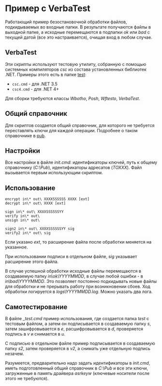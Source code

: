 # Пример с VerbaTest

Работающий пример безостановочной обработки файлов, подкидываемых 
во входные папки. В результате получаются файлы в выходной папке, 
а исходные перемещаются в подпапки *ok* или *bad* с текущей датой 
(все это настраивается), очищая вход в любом случае.

## VerbaTest

Эти скрипты используют тестовую утилиту, собранную с помощью 
системных компиляторов *csc* из состава установленных библиотек .NET.
Примеры этого есть в папке [test]:

  * ```csc.cmd``` - для .NET 3.5
  * ```csc4.cmd``` - для .NET 4+

Для сборки требуются классы *Wbotho*, *Posh*, *Wftesto*, *VerbaTest*.

## Общий справочник

Для скриптов создается общий справочник, для которого не требуется 
переставлять ключи для каждой операции. 
Подробнее о таком справочнике в [pub].

## Настройки

Все настройки в файле *init.cmd*: идентификаторы ключей, путь к общему 
справочнику (*C:\Pub*), идентификаторы адресатов (*TOXXX*). 
Файл вызывается первым использующим скриптом.

## Использование

    encrypt in\* out\ XXXXSSSSSS XXXX [ext]
    decrypt in\* out\ XXXX [ext]

    sign in\* out\ XXXXSSSSSSYY
    verify in\* out\
    unsign in\* out\

    sign2 in\* out\ XXXXSSSSSSYY sig
    verify2 in\* out\ sig

Если указано *ext*, то расширение файла после обработки меняется на 
указанное.

При использовании подписи в отдельном файле, *sig* указывает расширение
этого файла.

В случае успешной обработки исходные файлы перемещаются в создаваемую 
папку *in\ok\YYYYMMDD*, в случае любой ошибки - в *in\bad\YYYYMMDD*. 
Это позволяет постоянно подкидывать новые файлы для обработки и не 
прерывать работу при возникновении сбоев. 
Ход обработки логируется в *logs\YYYYMMDD.log*. Можно указать два лога. 

## Самотестирование

В файле *_test.cmd* пример использования, где создается папка *test* с 
тестовым файлом, а затем он подписывается в создаваемую папку *s*, затем 
зашифровывается в *e*, расшифровывается в *d*, проверяется подпись в *v* и 
снимается в *u*.

С подписью в отдельном файле пример подписывается в создаваемую папку *s2*,
затем проверяется в *v2*, а снимать уже отдельную подпись незачем.

Разумеется, предварительно надо задать идентификаторы в 
*init.cmd*, иметь подготовленный общий справочник в *C:\Pub* и все эти 
ключи, загруженные в память драйвера *asrkeyw* (ключевые носители после 
этого не требуются).

[test]: ../../test
[pub]: ../../pub
